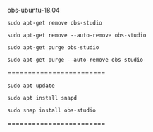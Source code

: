 <h>obs-ubuntu-18.04</h1>

```
sudo apt-get remove obs-studio 
```
```
sudo apt-get remove --auto-remove obs-studio
```
```
sudo apt-get purge obs-studio
```
```
sudo apt-get purge --auto-remove obs-studio
```
========================
```
sudo apt update
```
```
sudo apt install snapd
```
```
sudo snap install obs-studio
```
========================
